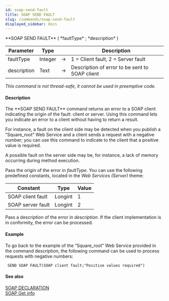 ```yaml
---
id: soap-send-fault
title: SOAP SEND FAULT
slug: /commands/soap-send-fault
displayed_sidebar: docs
---
```


<!--REF #_command_.SOAP SEND FAULT.Syntax-->**SOAP SEND FAULT** ( *faultType* ; *description* )<!-- END REF-->
<!--REF #_command_.SOAP SEND FAULT.Params-->
| Parameter | Type |  | Description |
| --- | --- | --- | --- |
| faultType | Integer | &#8594;  | 1 = Client fault, 2 = Server fault |
| description | Text | &#8594;  | Description of error to be sent to SOAP client |

<!-- END REF-->

*This command is not thread-safe, it cannot be used in preemptive code.*


#### Description 

<!--REF #_command_.SOAP SEND FAULT.Summary-->The **SOAP SEND FAULT** command returns an error to a SOAP client indicating the origin of the fault: client or server.<!-- END REF--> Using this command lets you indicate an error to a client without having to return a result. 

For instance, a fault on the client side may be detected when you publish a “Square\_root” Web Service and a client sends a request with a negative number; you can use this command to indicate to the client that a positive value is required. 

A possible fault on the server side may be, for instance, a lack of memory occurring during method execution. 

Pass the origin of the error in *faultType*. You can use the following predefined constants, located in the *Web Services (Server)* theme:

| Constant          | Type    | Value |
| ----------------- | ------- | ----- |
| SOAP client fault | Longint | 1     |
| SOAP server fault | Longint | 2     |

Pass a description of the error in *description*. If the client implementation is in conformity, the error can be processed. 

#### Example 

To go back to the example of the “Square\_root” Web Service provided in the command description, the following command can be used to process requests with negative numbers:

```4d
 SEND SOAP FAULT(SOAP client fault;"Positive values required")
```

#### See also 

[SOAP DECLARATION](soap-declaration.md)  
[SOAP Get info](soap-get-info.md)  